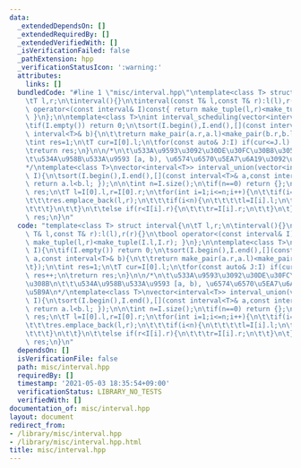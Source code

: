 ```yaml
---
data:
  _extendedDependsOn: []
  _extendedRequiredBy: []
  _extendedVerifiedWith: []
  _isVerificationFailed: false
  _pathExtension: hpp
  _verificationStatusIcon: ':warning:'
  attributes:
    links: []
  bundledCode: "#line 1 \"misc/interval.hpp\"\ntemplate<class T> struct interval{\n\
    \tT l,r;\n\tinterval(){}\n\tinterval(const T& l,const T& r):l(l),r(r){}\n\tbool\
    \ operator<(const interval& I)const{ return make_tuple(l,r)<make_tuple(I.l,I.r);\
    \ }\n};\n\ntemplate<class T>\nint interval_scheduling(vector<interval<T>> I){\n\
    \tif(I.empty()) return 0;\n\tsort(I.begin(),I.end(),[](const interval<T>& a,const\
    \ interval<T>& b){\n\t\treturn make_pair(a.r,a.l)<make_pair(b.r,b.l);\n\t});\n\
    \tint res=1;\n\tT cur=I[0].l;\n\tfor(const auto& J:I) if(cur<=J.l) cur=J.r, res++;\n\
    \treturn res;\n}\n\n/*\n\t\u533A\u9593\u3092\u30DE\u30FC\u30B8\u3059\u308B\n\t\
    \t\u534A\u958B\u533A\u9593 [a, b), \u6574\u6570\u5EA7\u6A19\u3092\u60F3\u5B9A\n\
    */\ntemplate<class T>\nvector<interval<T>> interval_union(vector<interval<T>>\
    \ I){\n\tsort(I.begin(),I.end(),[](const interval<T>& a,const interval<T>& b){\
    \ return a.l<b.l; });\n\n\tint n=I.size();\n\tif(n==0) return {};\n\n\tvector<interval<T>>\
    \ res;\n\tT l=I[0].l,r=I[0].r;\n\tfor(int i=1;i<=n;i++){\n\t\tif(i==n || r<I[i].l){\n\
    \t\t\tres.emplace_back(l,r);\n\t\t\tif(i<n){\n\t\t\t\tl=I[i].l;\n\t\t\t\tr=I[i].r;\n\
    \t\t\t}\n\t\t}\n\t\telse if(r<I[i].r){\n\t\t\tr=I[i].r;\n\t\t}\n\t}\n\treturn\
    \ res;\n}\n"
  code: "template<class T> struct interval{\n\tT l,r;\n\tinterval(){}\n\tinterval(const\
    \ T& l,const T& r):l(l),r(r){}\n\tbool operator<(const interval& I)const{ return\
    \ make_tuple(l,r)<make_tuple(I.l,I.r); }\n};\n\ntemplate<class T>\nint interval_scheduling(vector<interval<T>>\
    \ I){\n\tif(I.empty()) return 0;\n\tsort(I.begin(),I.end(),[](const interval<T>&\
    \ a,const interval<T>& b){\n\t\treturn make_pair(a.r,a.l)<make_pair(b.r,b.l);\n\
    \t});\n\tint res=1;\n\tT cur=I[0].l;\n\tfor(const auto& J:I) if(cur<=J.l) cur=J.r,\
    \ res++;\n\treturn res;\n}\n\n/*\n\t\u533A\u9593\u3092\u30DE\u30FC\u30B8\u3059\
    \u308B\n\t\t\u534A\u958B\u533A\u9593 [a, b), \u6574\u6570\u5EA7\u6A19\u3092\u60F3\
    \u5B9A\n*/\ntemplate<class T>\nvector<interval<T>> interval_union(vector<interval<T>>\
    \ I){\n\tsort(I.begin(),I.end(),[](const interval<T>& a,const interval<T>& b){\
    \ return a.l<b.l; });\n\n\tint n=I.size();\n\tif(n==0) return {};\n\n\tvector<interval<T>>\
    \ res;\n\tT l=I[0].l,r=I[0].r;\n\tfor(int i=1;i<=n;i++){\n\t\tif(i==n || r<I[i].l){\n\
    \t\t\tres.emplace_back(l,r);\n\t\t\tif(i<n){\n\t\t\t\tl=I[i].l;\n\t\t\t\tr=I[i].r;\n\
    \t\t\t}\n\t\t}\n\t\telse if(r<I[i].r){\n\t\t\tr=I[i].r;\n\t\t}\n\t}\n\treturn\
    \ res;\n}\n"
  dependsOn: []
  isVerificationFile: false
  path: misc/interval.hpp
  requiredBy: []
  timestamp: '2021-05-03 18:35:54+09:00'
  verificationStatus: LIBRARY_NO_TESTS
  verifiedWith: []
documentation_of: misc/interval.hpp
layout: document
redirect_from:
- /library/misc/interval.hpp
- /library/misc/interval.hpp.html
title: misc/interval.hpp
---
```

